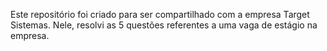 Este repositório foi criado para ser compartilhado com a empresa Target Sistemas. Nele, resolvi as 5 questões referentes a uma vaga de estágio na empresa.
